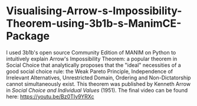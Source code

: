 # Visualising-Arrow-s-Impossibility-Theorem-using-3b1b-s-ManimCE-Package

I used 3b1b's open source Community Edition of MANIM on Python to intuitively explain Arrow's Impossibility Theorem: a popular theorem in Social Choice that analytically proposes that the "ideal" necessities of a good social choice rule: the Weak Pareto Principle, Independence of Irrelevant Alternatives, Unrestricted Domain, Ordering and Non-Dictatorship cannot simultaneously exist. This theorem was published by Kenneth Arrow in _Social Choice and Individual Values_ (1951). The final video can be found here: https://youtu.be/Bz0TIy9YRXc
